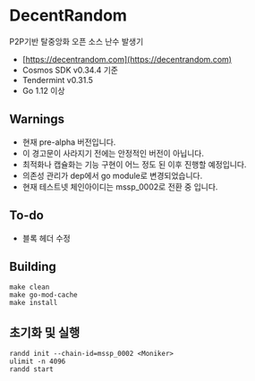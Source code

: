 # DecentRandom

P2P기반 탈중앙화 오픈 소스 난수 발생기

- [https://decentrandom.com](https://decentrandom.com)
- Cosmos SDK v0.34.4 기준
- Tendermint v0.31.5
- Go 1.12 이상

## Warnings

- 현재 pre-alpha 버전입니다.
- 이 경고문이 사라지기 전에는 안정적인 버전이 아닙니다.
- 최적화나 캡슐화는 기능 구현이 어느 정도 된 이후 진행할 예정입니다.
- 의존성 관리가 dep에서 go module로 변경되었습니다.
- 현재 테스트넷 체인아이디는 mssp_0002로 전환 중 입니다.

## To-do

- 블록 헤더 수정

## Building

    make clean
    make go-mod-cache
    make install

## 초기화 및 실행

    randd init --chain-id=mssp_0002 <Moniker>
    ulimit -n 4096
    randd start